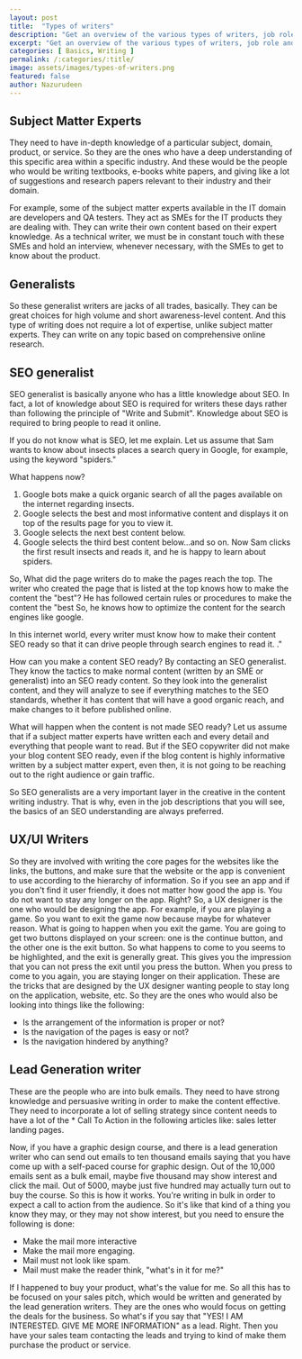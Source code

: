 ```yaml
---
layout: post
title:  "Types of writers"
description: "Get an overview of the various types of writers, job role and salary range. You can choose the writer type to become one start earning more moving up the career ladder."
excerpt: "Get an overview of the various types of writers, job role and salary range. You can choose the writer type to become one start earning more moving up the career ladder."
categories: [ Basics, Writing ]
permalink: /:categories/:title/
image: assets/images/types-of-writers.png
featured: false
author: Nazurudeen
---
```

## Subject Matter Experts

They need to have in-depth knowledge of a particular subject, domain, product, or service. So they are the ones who have a deep understanding of this specific area within a specific industry. And these would be the people who would be writing textbooks, e-books white papers, and  giving like a lot of suggestions and research papers relevant to their industry and their domain.

For example, some of the subject matter experts available in the IT domain are developers and QA testers. They act as SMEs for the IT products they are dealing with. They can write their own content based on their expert knowledge. As a technical writer, we must be in constant touch with these SMEs and hold an interview, whenever necessary, with the SMEs to get to know about the product.

## Generalists
So these generalist writers are jacks of all trades, basically. They can be great choices for high volume and short awareness-level content. And this type of writing does not require a lot of expertise, unlike subject matter experts. They can write on any topic based on comprehensive online research.


## SEO generalist
SEO generalist is basically anyone who has a little knowledge about SEO.
In fact, a lot of knowledge about SEO is required for writers these days rather than following the principle of "Write and Submit". Knowledge about SEO is required to bring people to read it online.

If you do not know what is SEO, let me explain. Let us assume that Sam wants to know about insects places a search query in Google, for example, using the keyword "spiders."

What happens now?
1. Google bots make a quick organic search of all the pages available on the internet regarding insects.
2. Google selects the best and most informative content and displays it on top of the results page for you to view it.
3. Google selects the next best content below.
4. Google selects the third best content below...and so on.
Now Sam clicks the first result insects and reads it, and he is happy to learn about spiders.

So, What did the page writers do to make the pages reach the top. The writer who created the page that is listed at the top knows how to make the content the "best"? He has followed certain rules or procedures to make the content the "best So, he knows how to optimize the content for the search engines like google.

In this internet world, every writer must know how to make their content SEO ready so that it can drive people through search engines to read it. ."

How can you make a content SEO ready? By contacting an SEO generalist. They know the tactics to make normal content (written by an SME or generalist) into an SEO ready content. So they look into the generalist content, and they will analyze to see if everything matches to the SEO standards, whether it has content that will have a good organic reach, and make changes to it before published online.

What will happen when the content is not made SEO ready?
Let us assume that if a subject matter experts have written each and every detail and everything that people want to read. But if the SEO copywriter did not make your blog content SEO ready, even if the blog content is highly informative written by a subject matter expert, even then, it is not going to be reaching out to the right audience or gain traffic.

So SEO generalists are a very important layer in the creative in the content writing industry. That is why, even in the job descriptions that you will see, the basics of an SEO understanding are always preferred.

## UX/UI Writers

So they are involved with writing the core pages for the websites like the links, the buttons, and make sure that the website or the app is convenient to use according to the hierarchy of information.
So if you see an app and if you don't find it user friendly, it does not matter how good the app is. You do not want to stay any longer on the app.
Right?
So, a UX designer is the one who would be designing the app.
For example, if you are playing a game. So you want to exit the game now because maybe for whatever reason. What is going to happen when you exit the game. You are going to get two buttons displayed on your screen: one is the continue button, and the other one is the exit button.
So what happens to come to you seems to be highlighted, and the exit is generally great. This gives you the impression that you can not press the exit until you press the button. When you press to come to you again, you are staying longer on their application. These are the tricks that are designed by the UX designer wanting people to stay long on the application, website, etc.
So they are the ones who would also be looking into things like the following:
* Is the arrangement of the information is proper or not?
* Is the navigation of the pages is easy or not?
* Is the navigation hindered by anything?

## Lead Generation writer     

These are the people who are into bulk emails. They need to have strong knowledge and persuasive writing in order to make the content effective.
They need to incorporate a lot of selling strategy since content needs to have a lot of the * Call To Action in the following articles like:
sales letter
landing pages.

Now, if you have a graphic design course, and there is a lead generation writer who can send out emails to ten thousand emails saying that you have come up with a self-paced course for graphic design. Out of the 10,000 emails sent as a bulk email, maybe five thousand may show interest and click the mail. Out of 5000, maybe just five hundred may actually turn out to buy the course.
So this is how it works.
You're writing in bulk in order to expect a call to action from the audience.
So it's like that kind of a thing you know they may, or they may not show interest, but you need to ensure the following is done:
* Make the mail more interactive
* Make the mail more engaging.
* Mail must not look like spam.
* Mail must make the reader think, "what's in it for me?"

If I happened to buy your product, what's the value for me.
So all this has to be focused on your sales pitch, which would be written and generated by the lead generation writers. They are the ones who would focus on getting the deals for the business.
So what's if you say that "YES! I AM INTERESTED. GIVE ME MORE INFORMATION" as a lead.
Right.
Then you have your sales team contacting the leads and trying to kind of make them purchase the product or service.
